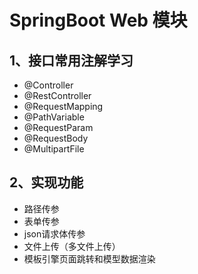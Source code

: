 # SpringBoot Web 模块
## 1、接口常用注解学习
- @Controller
- @RestController
- @RequestMapping
- @PathVariable
- @RequestParam
- @RequestBody
- @MultipartFile

## 2、实现功能
- 路径传参
- 表单传参
- json请求体传参
- 文件上传（多文件上传）
- 模板引擎页面跳转和模型数据渲染